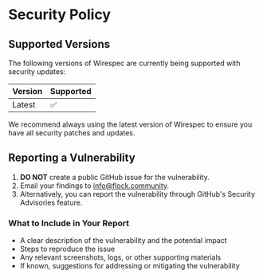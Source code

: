 # Security Policy

## Supported Versions

The following versions of Wirespec are currently being supported with security updates:

| Version | Supported          |
|---------|--------------------|
| Latest  | :white_check_mark: |

We recommend always using the latest version of Wirespec to ensure you have all security patches and updates.

## Reporting a Vulnerability

1. **DO NOT** create a public GitHub issue for the vulnerability.
2. Email your findings to [info@flock.community](mailto:info@flock.community).
3. Alternatively, you can report the vulnerability through GitHub's Security Advisories feature.

### What to Include in Your Report

- A clear description of the vulnerability and the potential impact
- Steps to reproduce the issue
- Any relevant screenshots, logs, or other supporting materials
- If known, suggestions for addressing or mitigating the vulnerability
